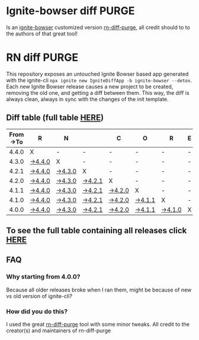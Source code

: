 # Ignite-bowser diff PURGE

Is an [ignite-bowser](https://github.com/infinitered/ignite-bowser) customized version [rn-diff-purge](https://github.com/react-native-community/rn-diff-purge/), all credit should to to the authors of that great tool!

# RN diff PURGE

This repository exposes an untouched Ignite Bowser based app generated with the ignite-cli
`npx ignite new IgniteDiffApp -b ignite-bowser --detox`. Each new Ignite Bowser release causes a new project to be created, removing the old one, and getting a diff between them. This way, the diff is always clean, always in sync with the changes of the init template.

## Diff table (full table [HERE](https://react-native-community.github.io/rn-diff-purge/))

| From->To | R                                                                                           | N                                                                                           |                                                                                             | C                                                                                           | O                                                                                           | R                                                                                           | E   |     | T   | E   | A   | M   |
| -------- | ------------------------------------------------------------------------------------------- | ------------------------------------------------------------------------------------------- | ------------------------------------------------------------------------------------------- | ------------------------------------------------------------------------------------------- | ------------------------------------------------------------------------------------------- | ------------------------------------------------------------------------------------------- | --- | --- | --- | --- | --- | --- |
| 4.4.0    | X                                                                                           | -                                                                                           | -                                                                                           | -                                                                                           | -                                                                                           | -                                                                                           | -   |     |     |     |     |     |
| 4.3.0    | [->4.4.0](https://github.com/nirre7/ignite-diff-purge/compare/release/4.3.0..release/4.4.0) | X                                                                                           | -                                                                                           | -                                                                                           | -                                                                                           | -                                                                                           | -   |     |     |     |     |     |
| 4.2.1    | [->4.4.0](https://github.com/nirre7/ignite-diff-purge/compare/release/4.2.1..release/4.4.0) | [->4.3.0](https://github.com/nirre7/ignite-diff-purge/compare/release/4.2.1..release/4.3.0) | X                                                                                           | -                                                                                           | -                                                                                           | -                                                                                           | -   |     |     |     |     |     |
| 4.2.0    | [->4.4.0](https://github.com/nirre7/ignite-diff-purge/compare/release/4.2.0..release/4.4.0) | [->4.3.0](https://github.com/nirre7/ignite-diff-purge/compare/release/4.2.0..release/4.3.0) | [->4.2.1](https://github.com/nirre7/ignite-diff-purge/compare/release/4.2.0..release/4.2.1) | X                                                                                           | -                                                                                           | -                                                                                           | -   |     |     |     |     |     |
| 4.1.1    | [->4.4.0](https://github.com/nirre7/ignite-diff-purge/compare/release/4.1.1..release/4.4.0) | [->4.3.0](https://github.com/nirre7/ignite-diff-purge/compare/release/4.1.1..release/4.3.0) | [->4.2.1](https://github.com/nirre7/ignite-diff-purge/compare/release/4.1.1..release/4.2.1) | [->4.2.0](https://github.com/nirre7/ignite-diff-purge/compare/release/4.1.1..release/4.2.0) | X                                                                                           | -                                                                                           | -   |     |     |     |     |     |
| 4.1.0    | [->4.4.0](https://github.com/nirre7/ignite-diff-purge/compare/release/4.1.0..release/4.4.0) | [->4.3.0](https://github.com/nirre7/ignite-diff-purge/compare/release/4.1.0..release/4.3.0) | [->4.2.1](https://github.com/nirre7/ignite-diff-purge/compare/release/4.1.0..release/4.2.1) | [->4.2.0](https://github.com/nirre7/ignite-diff-purge/compare/release/4.1.0..release/4.2.0) | [->4.1.1](https://github.com/nirre7/ignite-diff-purge/compare/release/4.1.0..release/4.1.1) | X                                                                                           | -   |     |     |     |     |     |
| 4.0.0    | [->4.4.0](https://github.com/nirre7/ignite-diff-purge/compare/release/4.0.0..release/4.4.0) | [->4.3.0](https://github.com/nirre7/ignite-diff-purge/compare/release/4.0.0..release/4.3.0) | [->4.2.1](https://github.com/nirre7/ignite-diff-purge/compare/release/4.0.0..release/4.2.1) | [->4.2.0](https://github.com/nirre7/ignite-diff-purge/compare/release/4.0.0..release/4.2.0) | [->4.1.1](https://github.com/nirre7/ignite-diff-purge/compare/release/4.0.0..release/4.1.1) | [->4.1.0](https://github.com/nirre7/ignite-diff-purge/compare/release/4.0.0..release/4.1.0) | X   |     |     |     |     |     |

## To see the full table containing all releases click [HERE](https://react-native-community.github.io/rn-diff-purge/)

## FAQ

### Why starting from 4.0.0?

Because all older releases broke when I ran them, might be because of new vs old version of ignite-cli?

### How did you do this?

I used the great [rn-diff-purge](https://github.com/react-native-community/rn-diff-purge/) tool with some minor tweaks. 
All credit to the creator(s) and maintainers of rn-diff-purge

